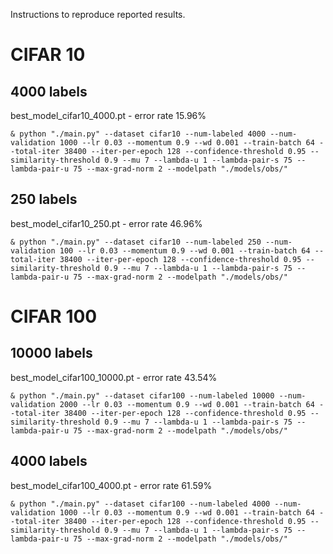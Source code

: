 Instructions to reproduce reported results.

# CIFAR 10
## 4000 labels
best_model_cifar10_4000.pt - error rate 15.96%
```
& python "./main.py" --dataset cifar10 --num-labeled 4000 --num-validation 1000 --lr 0.03 --momentum 0.9 --wd 0.001 --train-batch 64 --total-iter 38400 --iter-per-epoch 128 --confidence-threshold 0.95 --similarity-threshold 0.9 --mu 7 --lambda-u 1 --lambda-pair-s 75 --lambda-pair-u 75 --max-grad-norm 2 --modelpath "./models/obs/"
```
## 250 labels
best_model_cifar10_250.pt - error rate 46.96%
```
& python "./main.py" --dataset cifar10 --num-labeled 250 --num-validation 100 --lr 0.03 --momentum 0.9 --wd 0.001 --train-batch 64 --total-iter 38400 --iter-per-epoch 128 --confidence-threshold 0.95 --similarity-threshold 0.9 --mu 7 --lambda-u 1 --lambda-pair-s 75 --lambda-pair-u 75 --max-grad-norm 2 --modelpath "./models/obs/"
```
# CIFAR 100
## 10000 labels
best_model_cifar100_10000.pt - error rate 43.54%
```
& python "./main.py" --dataset cifar100 --num-labeled 10000 --num-validation 2000 --lr 0.03 --momentum 0.9 --wd 0.001 --train-batch 64 --total-iter 38400 --iter-per-epoch 128 --confidence-threshold 0.95 --similarity-threshold 0.9 --mu 7 --lambda-u 1 --lambda-pair-s 75 --lambda-pair-u 75 --max-grad-norm 2 --modelpath "./models/obs/"
```
## 4000 labels
best_model_cifar100_4000.pt - error rate 61.59%
```
& python "./main.py" --dataset cifar100 --num-labeled 4000 --num-validation 1000 --lr 0.03 --momentum 0.9 --wd 0.001 --train-batch 64 --total-iter 38400 --iter-per-epoch 128 --confidence-threshold 0.95 --similarity-threshold 0.9 --mu 7 --lambda-u 1 --lambda-pair-s 75 --lambda-pair-u 75 --max-grad-norm 2 --modelpath "./models/obs/"
```